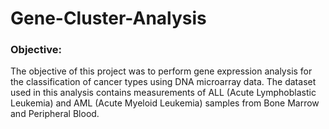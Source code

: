 # Gene-Cluster-Analysis

### Objective: 
The objective of this project was to perform gene expression analysis for the classification of cancer types using DNA microarray data. The dataset used in this analysis contains measurements of ALL (Acute Lymphoblastic Leukemia) and AML (Acute Myeloid Leukemia) samples from Bone Marrow and Peripheral Blood.
